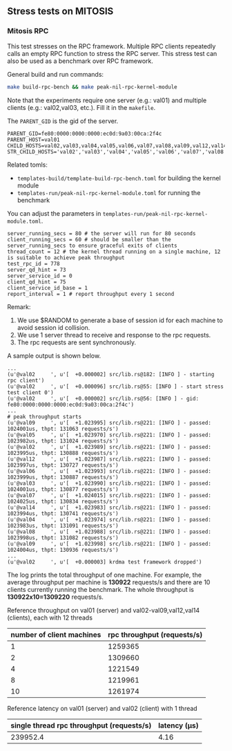 ## Stress tests on MITOSIS

### Mitosis RPC

This test stresses on the RPC framework.
Multiple RPC clients repeatedly calls an empty RPC function to stress the RPC server.
This stress test can also be used as a benchmark over RPC framework.

General build and run commands:

```sh
make build-rpc-bench && make peak-nil-rpc-kernel-module
```

Note that the experiments require one server (e.g.: val01) and multiple clients (e.g.: val02,val03, etc.). Fill it in the `makefile`.

The `PARENT_GID` is the gid of the server.

```
PARENT_GID=fe80:0000:0000:0000:ec0d:9a03:00ca:2f4c
PARENT_HOST=val01
CHILD_HOSTS=val02,val03,val04,val05,val06,val07,val08,val09,val12,val14
STR_CHILD_HOSTS='val02','val03','val04','val05','val06','val07','val08','val09','val12','val14'
```

Related tomls:

* `templates-build/template-build-rpc-bench.toml` for building the kernel module
* `templates-run/peak-nil-rpc-kernel-module.toml` for running the benchmark

You can adjust the parameters in `templates-run/peak-nil-rpc-kernel-module.toml`.

```plain
server_running_secs = 80 # the server will run for 80 seconds
client_running_secs = 60 # should be smaller than the server_running_secs to ensure graceful exits of clients
thread_count = 12 # the kernel thread running on a single machine, 12 is suitable to achieve peak throughput
test_rpc_id = 778
server_qd_hint = 73
server_service_id = 0
client_qd_hint = 75
client_service_id_base = 1
report_interval = 1 # report throughput every 1 second
```

Remark:

1. We use $RANDOM to generate a base of session id for each machine to avoid session id collision.
2. We use 1 server thread to receive and response to the rpc requests.
3. The rpc requests are sent synchronously.

A sample output is shown below.

```plain
...
(u'@val02     ', u'[  +0.000002] src/lib.rs@182: [INFO ] - starting rpc client')
(u'@val02     ', u'[  +0.000096] src/lib.rs@55: [INFO ] - start stress test client 0')
(u'@val02     ', u'[  +0.000002] src/lib.rs@56: [INFO ] - gid: fe80:0000:0000:0000:ec0d:9a03:00ca:2f4c')
...
# peak throughput starts
(u'@val09     ', u'[  +1.023995] src/lib.rs@221: [INFO ] - passed: 1024001us, thpt: 131063 requests/s')
(u'@val05     ', u'[  +1.023970] src/lib.rs@221: [INFO ] - passed: 1023982us, thpt: 131024 requests/s')
(u'@val02     ', u'[  +1.023989] src/lib.rs@221: [INFO ] - passed: 1023995us, thpt: 130888 requests/s')
(u'@val12     ', u'[  +1.023987] src/lib.rs@221: [INFO ] - passed: 1023997us, thpt: 130727 requests/s')
(u'@val06     ', u'[  +1.023993] src/lib.rs@221: [INFO ] - passed: 1023999us, thpt: 130887 requests/s')
(u'@val03     ', u'[  +1.023990] src/lib.rs@221: [INFO ] - passed: 1024001us, thpt: 130877 requests/s')
(u'@val07     ', u'[  +1.024015] src/lib.rs@221: [INFO ] - passed: 1024025us, thpt: 130834 requests/s')
(u'@val14     ', u'[  +1.023983] src/lib.rs@221: [INFO ] - passed: 1023994us, thpt: 130741 requests/s')
(u'@val04     ', u'[  +1.023974] src/lib.rs@221: [INFO ] - passed: 1023983us, thpt: 131091 requests/s')
(u'@val08     ', u'[  +1.023988] src/lib.rs@221: [INFO ] - passed: 1023998us, thpt: 131082 requests/s')
(u'@val09     ', u'[  +1.023998] src/lib.rs@221: [INFO ] - passed: 1024004us, thpt: 130936 requests/s')
...
(u'@val02     ', u'[  +0.000003] krdma test framework dropped')
```

The log prints the total throughput of one machine. For example, the average throughput per machine is **130922** requests/s and
there are 10 clients currently running the benchmark. The whole throughput is **130922x10=1309220** requests/s.

Reference throughput on val01 (server) and val02-val09,val12,val14 (clients), each with 12 threads

| number of client machines | rpc throughput (requests/s) |
|---------------------------|-----------------------------|
| 1                         | 1259365                     |
| 2                         | 1309660                     |
| 4                         | 1221549                     |
| 8                         | 1219961                     |
| 10                        | 1261974                     |

Reference latency on val01 (server) and val02 (client) with 1 thread

| single thread rpc throughput (requests/s) | latency (μs) |
|-------------------------------------------|--------------|
| 239952.4                                  | 4.16         |
